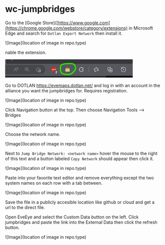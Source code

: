 # wc-jumpbridges

Go to the [Google Store]([https://www.google.com](https://chrome.google.com/webstore/category/extensions) in Microsoft Edge and search for `Dotlan Export Network` then install it.

![Image](location of image in repo.type)

nable the extension.

![Extention Button](images/Screenshot%20-%20extension%20button.png)

Go to DOTLAN https://evemaps.dotlan.net/ and log in with an account in the alliance you want the jumpbridges for. Requires registration.

![Image](location of image in repo.type)

Click Navigation button at the top. Then choose Navigation Tools --> Bridges

![Image](location of image in repo.type)

Choose the network name.

![Image](location of image in repo.type)

Next to `Jump Bridge Network: <network name>` hover the mouse to the right of this text and a button labeled `Copy Network` should appear then click it.

![Image](location of image in repo.type)

Paste into your favorite text editor and remove everything except the two system names on each row with a tab between.

![Image](location of image in repo.type)

Save the file in a publicly accesible location like github or cloud and get a url to the direct file.

Open EveEye and select the Custom Data button on the left. Click jumpbridges and paste the link into the External Data then click the refresh button.

![Image](location of image in repo.type)
